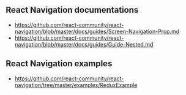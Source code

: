 ## React Navigation documentations
- https://github.com/react-community/react-navigation/blob/master/docs/guides/Screen-Navigation-Prop.md
- https://github.com/react-community/react-navigation/blob/master/docs/guides/Guide-Nested.md

## React Navigation examples
- https://github.com/react-community/react-navigation/tree/master/examples/ReduxExample

